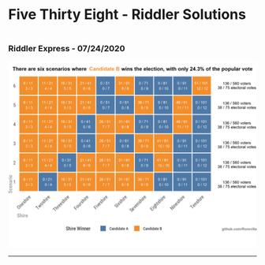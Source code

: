 # Five Thirty Eight - Riddler Solutions

<div class="row"> 
  <div class="column">
	  <h3>Riddler Express - 07/24/2020 </h3>
	<a href="Riddler 07_24_20"><img src="Riddler 07_24_20/plot.png"></a>

  </div>
</div>

---

